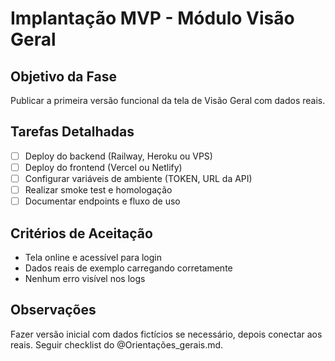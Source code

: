 # Implantação MVP - Módulo Visão Geral

## Objetivo da Fase

Publicar a primeira versão funcional da tela de Visão Geral com dados reais.

## Tarefas Detalhadas

- [ ] Deploy do backend (Railway, Heroku ou VPS)
- [ ] Deploy do frontend (Vercel ou Netlify)
- [ ] Configurar variáveis de ambiente (TOKEN, URL da API)
- [ ] Realizar smoke test e homologação
- [ ] Documentar endpoints e fluxo de uso

## Critérios de Aceitação

- Tela online e acessível para login
- Dados reais de exemplo carregando corretamente
- Nenhum erro visível nos logs

## Observações

Fazer versão inicial com dados fictícios se necessário, depois conectar aos reais. Seguir checklist do @Orientações_gerais.md.